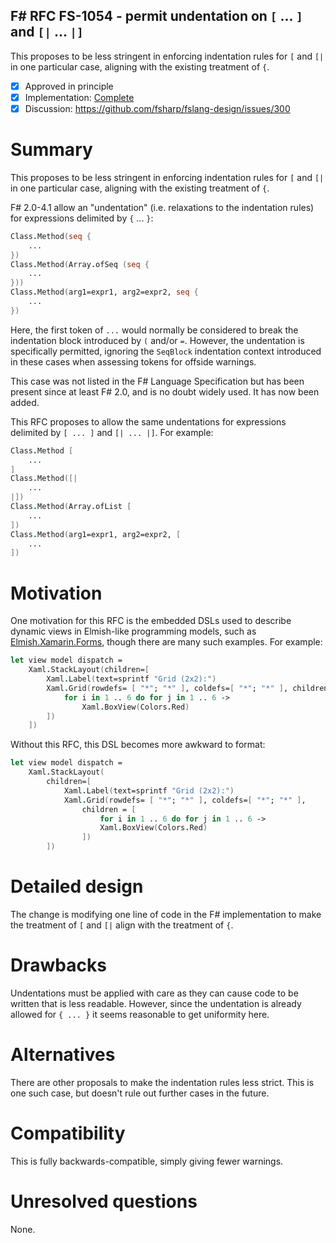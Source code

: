 ## F# RFC FS-1054 - permit undentation on `[` ... `]` and `[|` ... `|]`

This proposes to be less stringent in enforcing indentation rules for `[` and `[|` in one particular case, aligning with the existing treatment of `{`.

* [x] Approved in principle
* [x] Implementation: [Complete](https://github.com/Microsoft/visualfsharp/pull/4929)
* [x] Discussion: https://github.com/fsharp/fslang-design/issues/300

# Summary
[summary]: #summary

This proposes to be less stringent in enforcing indentation rules for `[` and `[|` in one particular case, aligning with the existing treatment of `{`.

F# 2.0-4.1 allow an "undentation" (i.e. relaxations to the indentation rules) for expressions delimited by `{` ... `}`:

```fsharp
Class.Method(seq {
    ...
})
Class.Method(Array.ofSeq (seq {
    ...
}))
Class.Method(arg1=expr1, arg2=expr2, seq {
    ...
})
```
Here, the first token of `...` would normally be considered to break the indentation block introduced by `(` and/or `=`. However, the undentation is specifically permitted, ignoring the `SeqBlock` indentation context introduced in these cases when
assessing tokens for offside warnings.

This case was not listed in the F# Language Specification but has been present since at least F# 2.0, and is no doubt widely used.  It has now been added.

This RFC proposes to allow the same undentations for expressions delimited by `[ ... ]` and `[| ... |]`. For example:

```fsharp
Class.Method [
    ...
]
Class.Method([|
    ...
|])
Class.Method(Array.ofList [
    ...
])
Class.Method(arg1=expr1, arg2=expr2, [
    ...
])
```

# Motivation
[motivation]: #motivation

One motivation for this RFC is the embedded DSLs used to describe dynamic views in Elmish-like programming models, such as [Elmish.Xamarin.Forms](https://github.com/fsprojects/Elmish.XamarinForms/blob/master/README.md), though there are many such examples.
For example:

```fsharp
let view model dispatch =
    Xaml.StackLayout(children=[
        Xaml.Label(text=sprintf "Grid (2x2):")
        Xaml.Grid(rowdefs= [ "*"; "*" ], coldefs=[ "*"; "*" ], children = [
            for i in 1 .. 6 do for j in 1 .. 6 -> 
                Xaml.BoxView(Colors.Red)
        ])
    ])
```

Without this RFC, this DSL becomes more awkward to format:

```fsharp
let view model dispatch =
    Xaml.StackLayout(
        children=[
            Xaml.Label(text=sprintf "Grid (2x2):")
            Xaml.Grid(rowdefs= [ "*"; "*" ], coldefs=[ "*"; "*" ], 
                children = [
                    for i in 1 .. 6 do for j in 1 .. 6 -> 
                    Xaml.BoxView(Colors.Red)
                ])
        ])
```

# Detailed design
[design]: #detailed-design

The change is modifying one line of code in the F# implementation to make the treatment of `[` and `[|` align with the treatment of `{`.

# Drawbacks
[drawbacks]: #drawbacks

Undentations must be applied with care as they can cause code to be written that is less readable. However, since the undentation is already allowed for `{ ... }` it seems reasonable to get uniformity here.

# Alternatives
[alternatives]: #alternatives

There are other proposals to make the indentation rules less strict. This is one such case, but doesn't rule out further cases in the future.

# Compatibility
[compatibility]: #compatibility

This is fully backwards-compatible, simply giving fewer warnings.

# Unresolved questions
[unresolved]: #unresolved-questions

None.
